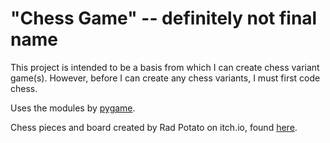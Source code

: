 # "Chess Game" -- definitely not final name

This project is intended to be a basis from which I can create chess variant game(s). However, before I can create any chess variants, I must first code chess.

Uses the modules by [pygame](https://www.pygame.org/wiki/about).

Chess pieces and board created by Rad Potato on itch.io, found [here](https://rad-potato.itch.io/pixel-perfect-ultimate-game-component-kit).